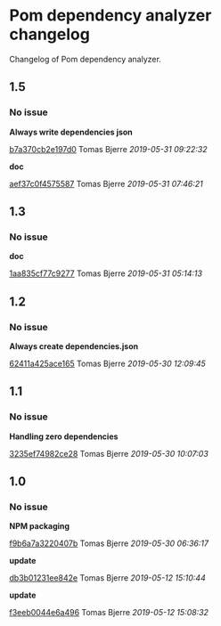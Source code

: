 
 # Pom dependency analyzer changelog

Changelog of Pom dependency analyzer.

## 1.5
### No issue

**Always write dependencies json**


[b7a370cb2e197d0](https://github.com/tomasbjerre/pom-dependency-analyzer/commit/b7a370cb2e197d0) Tomas Bjerre *2019-05-31 09:22:32*

**doc**


[aef37c0f4575587](https://github.com/tomasbjerre/pom-dependency-analyzer/commit/aef37c0f4575587) Tomas Bjerre *2019-05-31 07:46:21*


## 1.3
### No issue

**doc**


[1aa835cf77c9277](https://github.com/tomasbjerre/pom-dependency-analyzer/commit/1aa835cf77c9277) Tomas Bjerre *2019-05-31 05:14:13*


## 1.2
### No issue

**Always create dependencies.json**


[62411a425ace165](https://github.com/tomasbjerre/pom-dependency-analyzer/commit/62411a425ace165) Tomas Bjerre *2019-05-30 12:09:45*


## 1.1
### No issue

**Handling zero dependencies**


[3235ef74982ce28](https://github.com/tomasbjerre/pom-dependency-analyzer/commit/3235ef74982ce28) Tomas Bjerre *2019-05-30 10:07:03*


## 1.0
### No issue

**NPM packaging**


[f9b6a7a3220407b](https://github.com/tomasbjerre/pom-dependency-analyzer/commit/f9b6a7a3220407b) Tomas Bjerre *2019-05-30 06:36:17*

**update**


[db3b01231ee842e](https://github.com/tomasbjerre/pom-dependency-analyzer/commit/db3b01231ee842e) Tomas Bjerre *2019-05-12 15:10:44*

**update**


[f3eeb0044e6a496](https://github.com/tomasbjerre/pom-dependency-analyzer/commit/f3eeb0044e6a496) Tomas Bjerre *2019-05-12 15:08:32*


 